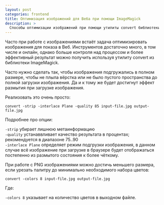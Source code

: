 ```yaml
---
layout: post
categories: frontend
title: Оптимизация изображений для Веба при помощи ImageMagick
description: >
  Способы оптимизации изображений при помощи утилиты convert библиотеки ImageMagick
---
```


Часто при работе с изображениями встаёт задача оптимизировать изображения для показа в Веб. Инструментов достаточно много, в том числе и онлайн, однако больше контроля над процессом и более эффективный результат можно получить используя утилиту convert из библиотеки ImageMagick.

Часто нужно сделать так, чтобы изображения подгружались в полном размере, чтобы не плыла вёрстка или не было пустого пространства до полной загрузки изображения. Да и к тому же будет достигнут эффект размытия при загрузке изображения.

Реализовать это очень просто:

``` shell
convert -strip -interlace Plane -quality 85 input-file.jpg output-file.jpg 
```

Подробнее про опции:

`-strip` убирает лишнюю метаинформацию  
`-quality` устанаввливает качество результата в процентах; рекомендуется в диапазоне 75..90  
`-interlace Plane` определяет режим подгрузки изображения, в данном случае всё изображение при загрузке в браузере будет отображаться постепенно из размытого состояния к более чёткому.

При работе с PNG изображениями можно достичь меньшего размера, если урезать палитру до минимально необходимого набора цветов:

``` shell
convert -colors 8 input-file.jpg output-file.jpg 
```

Где:

`-colors 8` указывает на количество цветов в выходном файле.
